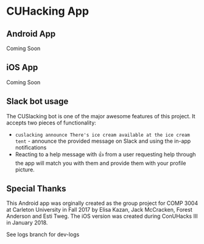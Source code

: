 # CUHacking App

## Android App
Coming Soon

## iOS App
Coming Soon

## Slack bot usage

The CUSlacking bot is one of the major awesome features of this project. It
accepts two pieces of functionality:

- `cuslacking announce There's ice cream available at the ice cream tent` -
  announce the provided message on Slack and using the in-app notifications
- Reacting to a help message with 👍 from a user requesting help through the app will
  match you with them and provide them with your profile picture.
  

## Special Thanks
This Android app was orginally created as the group project for COMP 3004 at Carleton University in Fall 2017 by Elisa Kazan, Jack McCracken, Forest Anderson and Esti Tweg. The iOS version was created during ConUHacks III in January 2018.

See logs branch for dev-logs
